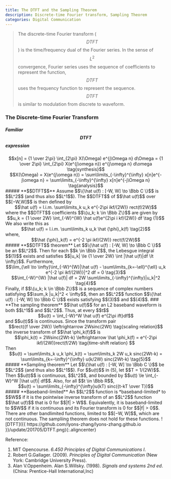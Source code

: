 ```yaml
---
title: The DTFT and the Sampling Theorem
description: Discrete-time Fourier transform, Sampling Theorem
categories: Digital Communication
---
```


>  The discrete-time Fourier transform ($$DTFT$$) is the time/frequency dual of the Fourier series. In the sense of $$L^2$$ convergence, Fourier series uses the sequence of coefficients to represent the function, $$DTFT$$ uses the frequency function to represent the sequence. $$DTFT$$ is similar to modulation from discrete to waveform.    

### **The Discrete-time Fourier Transform**  
##### **Familiar $$DTFT$$ expression**  
<center>$$x[n] = {1 \over 2\pi} \int_{2\pi} X(\Omega) e^{j\Omega n} d\Omega = {1 \over 2\pi} \int_{2\pi} X(e^{j\omega n}) e^{j\omega n} d\omega  \tag{synthesis}$$</center>
<center>$$X(\Omega) = X(e^{j\omega n}) = \sum\limits_{-\infty}^{\infty} x[n]e^{-j\omega n} = \sum\limits_{-\infty}^{\infty} x[n]e^{-j\Omega n} \tag{analysis}$$</center>
##### **$$DTFT$$**  
Assume $$\{\hat u(f) : [-W, W] \to \Bbb C \}$$ is $$L^2$$ (and thus also $$L^1$$). The $$DTFT$$ of $$\hat u(f)$$ over $$[−W,W]$$ is then defined by   
<center>$$\hat u(f) = l.i.m. \sum\limits_k u_k e^{-2\pi ikf/(2W)} rect(f/2W)$$</center>   
where the $$DTFT$$ coefficients $$\{u_k; k \in \Bbb Z\}$$ are given by
<center>$$u_k = {1 \over 2W} \int_{-W}^{W} \hat u(f)e^{2\pi i kf/(2W)} df \tag {1}$$</center>  
We also write this as   
<center>$$\hat u(f) = l.i.m. \sum\limits_k u_k \hat {\phi}_k(f) \tag{2}$$</center>
where, <center>$$\hat {\phi}_k(f) = e^{-2 \pi ikf/(2W)} rect(f/2W)$$</center>  
##### **$$DTFT$$ theorem**  
Let $$\{\hat u(f) : [-W, W] \to \Bbb C \}$$ be an $$L^2$$. Then for each $$k \in \Bbb Z$$, the Lebesgue integral $$(1)$$ exists and satisfies $$|u_k| \le {1 \over 2W} \int |\hat u(f)|df \lt \infty}$$. Furthermore,  
<center>$$\lim_{\ell \to \infty}\int_{-W}^{W}|\hat u(f) - \sum\limits_{k=-\ell}^{\ell} u_k e^{-2 \pi ikf/(2W)}|^2 df = 0 \tag{3}$$</center>   
<center>$$\int_{-W}^{W} |\hat u(f)| df = 2W \sum\limits_{-\infty}^{\infty}|u_k|^2 \tag{4}$$</center>   
Finally, if $$\{u_k; k \in \Bbb Z\}$$ is a sequence of complex numbers satisfying $$\sum_k |u_k|^2 < \infty$$, then an $$L^2$$ function $$\{\hat u(f) : [-W, W] \to \Bbb C \}$$ exists satisfying $$(3)$$ and $$(4)$$.   
### **The sampling theorem**  
$$\hat u(f)$$ for an L2 baseband waveform is both $$L^1$$ and $$L^2$$. Thus, at every $$t$$   
<center>$$u(t) = \int_{-W}^W \hat u(f) e^{2\pi ift}df$$</center>   
and $$u(t)$$ is continuous.
Since the transform pair   
<center>$$rect({f \over 2W}) \leftrightarrow 2Wsinc(2Wt) \tag{scaling relation}$$</center>
the inverse transform of $$\hat \phi_k(f)$$ is   
<center>$$\phi_k(t) = 2Wsinc(2Wt-k) \leftrightarrow \hat \phi_k(f) = e^{-2\pi ikf/(2W)}rect(f/2W) \tag{time-shift relation} $$</center>   
Then <center>$$u(t) = \sum\limits_k u_k \phi_k(t) = \sum\limits_k 2W u_k sinc(2Wt-k) = \sum\limits_{k=-\infty}^{\infty} u(k/2W) sinc(2Wt-k) \tag{5}$$</center>
##### **Sampling theorem**  
Let $$\{\hat u(f) : [-W, W] \to \Bbb C \}$$ be $$L^2$$ (and thus also $$L^1$$). For $$u(t)$$ in (5), let $$T = 1/(2W)$$. Then $$u(t)$$ is continuous, $$L^2$$, and bounded by $$u(t) \le \int_{-W}^W |\hat u(f)| df$$. Also, for all $$t \in \Bbb R$$,  
<center>$$u(t) = \sum\limits_{-\infty}^{\infty}u(kT) sinc({t-kT \over T})$$</center>   
##### **Baseband-limited** 
An $$L^2$$ function is *baseband-limited* to $$W$$ if it is the pointwise inverse transform of an $$L^2$$ function $$\hat u(f)$$ that is 0 for $$|f| > W$$. Equivalently, it is baseband-limited to $$W$$ if it is continuous and its Fourier transform is 0 for $$|f| > 0$$.   
There are other bandlimited functions, limited to $$[−W, W]$$, which are not continuous. The sampliing theorem does not hold for these functions.
![DTFT]({{ https://github.com/lyons-zhang/lyons-zhang.github.io }}/update/201705/DTFT.png){:.aligncenter}   


Reference:  
1. MIT Opencourse. *6.450 Principles of Digital Communications I*.  
2. Robert G.Gallager. (2009). *Principles of Digital Communication* (New York: Cambridge University Press).  
3. Alan V.Oppenheim. Alan S.Willsky. (1998). *Signals and systems 2nd ed*. (China: Prentice-Hall International,Inc) 

